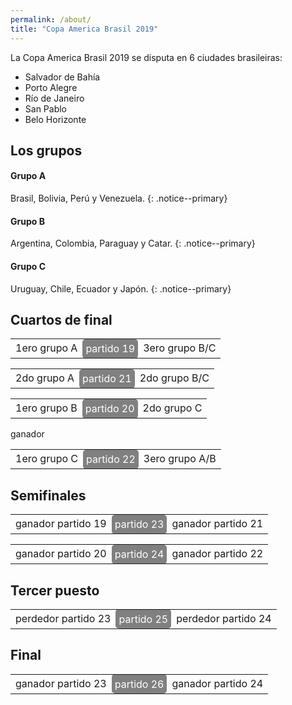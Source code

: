 ```yaml
---
permalink: /about/
title: "Copa America Brasil 2019"
---
```


La Copa America Brasil 2019 se disputa en 6 ciudades brasileiras: 

- Salvador de Bahía
- Porto Alegre
- Río de Janeiro
- San Pablo
- Belo Horizonte

## Los grupos

#### Grupo A

Brasil, Bolivia, Perú y Venezuela.
{: .notice--primary}

#### Grupo B

Argentina, Colombia, Paraguay y Catar.
{: .notice--primary}

#### Grupo C

Uruguay, Chile, Ecuador y Japón.
{: .notice--primary}

## Cuartos de final

<style>
  .partido {
    background: #808080;
    color: white;
    padding: 5px;
    border-radius: 5px;
  }
</style>
<table>
  <tbody>
    <tr>
      <td>1ero grupo A</td>
      <td class="partido">partido 19</td>
      <td>3ero grupo B/C</td>
    </tr>
  </tbody>
</table>
<table>
  <tbody>
    <tr>
      <td>2do grupo A</td>
      <td class="partido">partido 21</td>
      <td>2do grupo B/C</td>
    </tr>
  </tbody>
</table>
<table>
  <tbody>
    <tr>
      <td>1ero grupo B</td>
      <td class="partido">partido 20</td>
      <td>2do grupo C</td>
    </tr>
  </tbody>
</table>
<table>
  <tbody>
    <tr>
ganador      <td>1ero grupo C</td>
      <td class="partido">partido 22</td>
      <td>3ero grupo A/B</td>
    </tr>
  </tbody>
</table>

## Semifinales

<table>
  <tbody>
    <tr>
      <td>ganador partido 19</td>
      <td class="partido">partido 23</td>
      <td>ganador partido 21</td>
    </tr>
  </tbody>
</table>
<table>
  <tbody>
    <tr>
      <td>ganador partido 20</td>
      <td class="partido">partido 24</td>
      <td>ganador partido 22</td>
    </tr>
  </tbody>
</table>

## Tercer puesto

<table>
  <tbody>
    <tr>
      <td>perdedor partido 23</td>
      <td class="partido">partido 25</td>
      <td>perdedor partido 24</td>
    </tr>
  </tbody>
</table>

## Final

<table>
  <tbody>
    <tr>
      <td>ganador partido 23</td>
      <td class="partido">partido 26</td>
      <td>ganador partido 24</td>
    </tr>
  </tbody>
</table>

   
